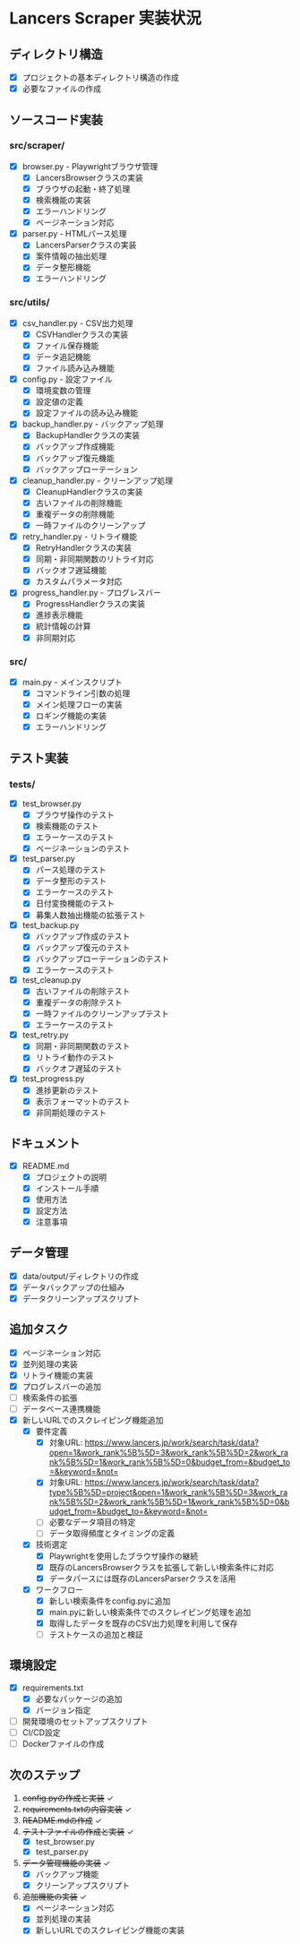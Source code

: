 # Lancers Scraper 実装状況

## ディレクトリ構造
- [x] プロジェクトの基本ディレクトリ構造の作成
- [x] 必要なファイルの作成

## ソースコード実装
### src/scraper/
- [x] browser.py - Playwrightブラウザ管理
  - [x] LancersBrowserクラスの実装
  - [x] ブラウザの起動・終了処理
  - [x] 検索機能の実装
  - [x] エラーハンドリング
  - [x] ページネーション対応

- [x] parser.py - HTMLパース処理
  - [x] LancersParserクラスの実装
  - [x] 案件情報の抽出処理
  - [x] データ整形機能
  - [x] エラーハンドリング

### src/utils/
- [x] csv_handler.py - CSV出力処理
  - [x] CSVHandlerクラスの実装
  - [x] ファイル保存機能
  - [x] データ追記機能
  - [x] ファイル読み込み機能

- [x] config.py - 設定ファイル
  - [x] 環境変数の管理
  - [x] 設定値の定義
  - [x] 設定ファイルの読み込み機能

- [x] backup_handler.py - バックアップ処理
  - [x] BackupHandlerクラスの実装
  - [x] バックアップ作成機能
  - [x] バックアップ復元機能
  - [x] バックアップローテーション

- [x] cleanup_handler.py - クリーンアップ処理
  - [x] CleanupHandlerクラスの実装
  - [x] 古いファイルの削除機能
  - [x] 重複データの削除機能
  - [x] 一時ファイルのクリーンアップ

- [x] retry_handler.py - リトライ機能
  - [x] RetryHandlerクラスの実装
  - [x] 同期・非同期関数のリトライ対応
  - [x] バックオフ遅延機能
  - [x] カスタムパラメータ対応

- [x] progress_handler.py - プログレスバー
  - [x] ProgressHandlerクラスの実装
  - [x] 進捗表示機能
  - [x] 統計情報の計算
  - [x] 非同期対応

### src/
- [x] main.py - メインスクリプト
  - [x] コマンドライン引数の処理
  - [x] メイン処理フローの実装
  - [x] ロギング機能の実装
  - [x] エラーハンドリング

## テスト実装
### tests/
- [x] test_browser.py
  - [x] ブラウザ操作のテスト
  - [x] 検索機能のテスト
  - [x] エラーケースのテスト
  - [x] ページネーションのテスト

- [x] test_parser.py
  - [x] パース処理のテスト
  - [x] データ整形のテスト
  - [x] エラーケースのテスト
  - [x] 日付変換機能のテスト
  - [x] 募集人数抽出機能の拡張テスト

- [x] test_backup.py
  - [x] バックアップ作成のテスト
  - [x] バックアップ復元のテスト
  - [x] バックアップローテーションのテスト
  - [x] エラーケースのテスト

- [x] test_cleanup.py
  - [x] 古いファイルの削除テスト
  - [x] 重複データの削除テスト
  - [x] 一時ファイルのクリーンアップテスト
  - [x] エラーケースのテスト

- [x] test_retry.py
  - [x] 同期・非同期関数のテスト
  - [x] リトライ動作のテスト
  - [x] バックオフ遅延のテスト

- [x] test_progress.py
  - [x] 進捗更新のテスト
  - [x] 表示フォーマットのテスト
  - [x] 非同期処理のテスト

## ドキュメント
- [x] README.md
  - [x] プロジェクトの説明
  - [x] インストール手順
  - [x] 使用方法
  - [x] 設定方法
  - [x] 注意事項

## データ管理
- [x] data/output/ディレクトリの作成
- [x] データバックアップの仕組み
- [x] データクリーンアップスクリプト

## 追加タスク
- [x] ページネーション対応
- [x] 並列処理の実装
- [x] リトライ機能の実装
- [x] プログレスバーの追加
- [ ] 検索条件の拡張
- [ ] データベース連携機能
- [x] 新しいURLでのスクレイピング機能追加
  - [x] 要件定義
    - [x] 対象URL: https://www.lancers.jp/work/search/task/data?open=1&work_rank%5B%5D=3&work_rank%5B%5D=2&work_rank%5B%5D=1&work_rank%5B%5D=0&budget_from=&budget_to=&keyword=&not=
    - [x] 対象URL: https://www.lancers.jp/work/search/task/data?type%5B%5D=project&open=1&work_rank%5B%5D=3&work_rank%5B%5D=2&work_rank%5B%5D=1&work_rank%5B%5D=0&budget_from=&budget_to=&keyword=&not=
    - [ ] 必要なデータ項目の特定
    - [ ] データ取得頻度とタイミングの定義
  - [x] 技術選定
    - [x] Playwrightを使用したブラウザ操作の継続
    - [x] 既存のLancersBrowserクラスを拡張して新しい検索条件に対応
    - [x] データパースには既存のLancersParserクラスを活用
  - [x] ワークフロー
    - [x] 新しい検索条件をconfig.pyに追加
    - [x] main.pyに新しい検索条件でのスクレイピング処理を追加
    - [x] 取得したデータを既存のCSV出力処理を利用して保存
    - [ ] テストケースの追加と検証

## 環境設定
- [x] requirements.txt
  - [x] 必要なパッケージの追加
  - [x] バージョン指定
- [ ] 開発環境のセットアップスクリプト
- [ ] CI/CD設定
- [ ] Dockerファイルの作成

## 次のステップ
1. ~~config.pyの作成と実装~~ ✓
2. ~~requirements.txtの内容実装~~ ✓
3. ~~README.mdの作成~~ ✓
4. ~~テストファイルの作成と実装~~ ✓
   - [x] test_browser.py
   - [x] test_parser.py
5. ~~データ管理機能の実装~~ ✓
   - [x] バックアップ機能
   - [x] クリーンアップスクリプト
6. ~~追加機能の実装~~ ✓
   - [x] ページネーション対応
   - [x] 並列処理の実装
   - [x] 新しいURLでのスクレイピング機能の実装
